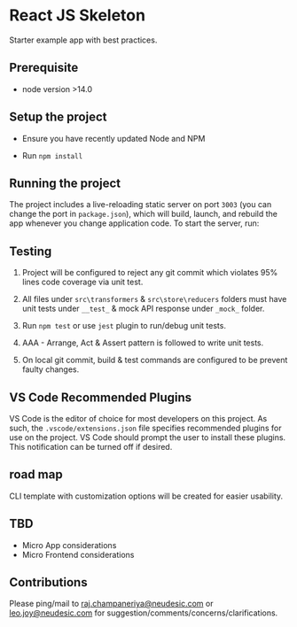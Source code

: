 # React JS Skeleton

Starter example app with best practices.

## Prerequisite

- node version >14.0

## Setup the project

- Ensure you have recently updated Node and NPM

- Run `npm install`

## Running the project

The project includes a live-reloading static server on port `3003` (you can change the port in `package.json`), which will build, launch, and rebuild the app whenever you change application code. To start the server, run:

## Testing

1. Project will be configured to reject any git commit which violates 95% lines code coverage via unit test.

2. All files under `src\transformers` & `src\store\reducers` folders must have unit tests under `__test_` & mock API response under `_mock_` folder.

3. Run `npm test` or use `jest` plugin to run/debug unit tests.

4. AAA - Arrange, Act & Assert pattern is followed to write unit tests.

5. On local git commit, build & test commands are configured to be prevent faulty changes.

## VS Code Recommended Plugins

VS Code is the editor of choice for most developers on this project. As such, the `.vscode/extensions.json` file specifies recommended plugins for use on the project. VS Code should prompt the user to install these plugins. This notification can be turned off if desired.

## road map

CLI template with customization options will be created for easier usability.

## TBD

- Micro App considerations
- Micro Frontend considerations

## Contributions

Please ping/mail to raj.champaneriya@neudesic.com or leo.joy@neudesic.com for suggestion/comments/concerns/clarifications.

